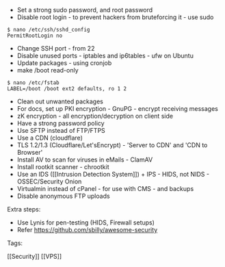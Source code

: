 * Set a strong sudo password, and root password
* Disable root login - to prevent hackers from bruteforcing it - use sudo

```
$ nano /etc/ssh/sshd_config
PermitRootLogin no
````

* Change SSH port - from 22
* Disable unused ports - iptables and ip6tables - ufw on Ubuntu
* Update packages - using cronjob
* make /boot read-only
```
$ nano /etc/fstab
LABEL=/boot /boot ext2 defaults, ro 1 2
```
* Clean out unwanted packages
* For docs, set up PKI encryption - GnuPG - encrypt receiving messages
* zK encryption - all encryption/decryption on client side
* Have a strong password policy
* Use SFTP instead of FTP/FTPS
* Use a CDN (cloudflare)
* TLS 1.2/1.3 (Cloudflare/Let'sEncrypt) - 'Server to CDN' and 'CDN to Browser'
* Install AV to scan for viruses in eMails - ClamAV
* Install rootkit scanner - chrootkit
* Use an IDS ([[Intrusion Detection System]]) + IPS - HIDS, not NIDS - OSSEC/Security Onion
* Virtualmin instead of cPanel - for use with CMS - and backups
* Disable anonymous FTP uploads

Extra steps:

* Use Lynis for pen-testing (HIDS, Firewall setups)
* Refer https://github.com/sbilly/awesome-security


Tags:

[[Security]]
[[VPS]]